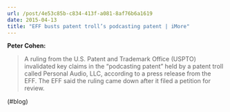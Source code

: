 ```yaml
---
url: /post/4e53c85b-c834-413f-a081-8af76b6a1619
date: 2015-04-13
title: "EFF busts patent troll’s podcasting patent | iMore"
---
```


**Peter Cohen:**



> A ruling from the U.S. Patent and Trademark Office (USPTO) invalidated key claims in the &#8220;podcasting patent&#8221; held by a patent troll called Personal Audio, LLC, according to a press release from the EFF. The EFF said the ruling came down after it filed a petition for review. 



(#blog)